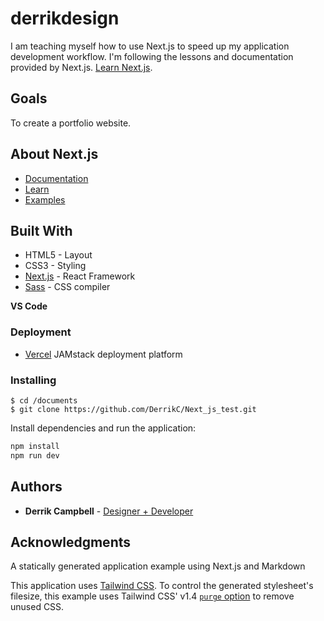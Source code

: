 
# derrikdesign

I am teaching myself how to use Next.js to speed up my application development workflow. I'm following the lessons and documentation provided by Next.js. 
[Learn Next.js](https://nextjs.org/learn).

## Goals

To create a portfolio website.

## About Next.js
- [Documentation](https://nextjs.org/docs)
- [Learn](https://nextjs.org/learn/basics/create-nextjs-app)
- [Examples](https://github.com/vercel/next.js/tree/master/examples)

## Built With

* HTML5 - Layout
* CSS3 - Styling
* [Next.js](https://nextjs.org/) - React Framework
* [Sass](https://sass-lang.com/) - CSS compiler

**VS Code**

### Deployment
- [Vercel](https://vercel.com/) JAMstack deployment platform



### Installing
```console
$ cd /documents
$ git clone https://github.com/DerrikC/Next_js_test.git

```

Install dependencies and run the application:

```bash
npm install
npm run dev

```

## Authors

* **Derrik Campbell** - [Designer + Developer](https://github.com/DerrikC)


## Acknowledgments

A statically generated application example using Next.js and Markdown

This application uses [Tailwind CSS](https://tailwindcss.com). To control the generated stylesheet's filesize, this example uses Tailwind CSS' v1.4 [`purge` option](https://tailwindcss.com/docs/controlling-file-size/#removing-unused-css) to remove unused CSS.